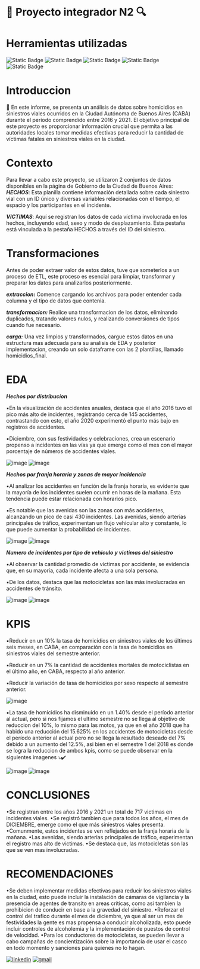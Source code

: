 # :mag_right: Proyecto integrador N2 :mag:
# Herramientas utilizadas
![Static Badge](https://img.shields.io/badge/Python-gray?style=flat&logo=python)
![Static Badge](https://img.shields.io/badge/Visual_Studio_Code-gray?style=flat&logo=visual%20studio%20code&logoColor=blue)
![Static Badge](https://img.shields.io/badge/-Pandas-gray?style=flat&logo=pandas&logoColor=blue)
![Static Badge](https://img.shields.io/badge/-Jupyter_Notebook-gray?style=flat&logo=jupyter&logoColor=blue)
![Static Badge](https://img.shields.io/badge/PowerBI-gray?style=flat&logo=powerbi&logoColor=blue)
# Introduccion
:pushpin: En este informe, se presenta un análisis de datos sobre homicidios en siniestros viales ocurridos en la Ciudad Autónoma de Buenos Aires (CABA) durante el período comprendido entre 2016 y 2021.
El objetivo principal de este proyecto es proporcionar información crucial que permita a las autoridades locales tomar medidas efectivas para reducir la cantidad de víctimas fatales en siniestros viales en la ciudad.

# Contexto 
Para llevar a cabo este proyecto, se utilizaron 2 conjuntos de datos disponibles en la página de Gobierno de la Ciudad de Buenos Aires:
_**HECHOS**_: Esta planilla contiene información detallada sobre cada siniestro vial con un ID único y diversas variables relacionadas con el tiempo, el espacio y los participantes en el incidente.

_**VICTIMAS**_: Aquí se registran los datos de cada víctima involucrada en los hechos, incluyendo edad, sexo y modo de desplazamiento. Esta pestaña está vinculada a la pestaña HECHOS a través del ID del siniestro.

# Transformaciones 
Antes de poder extraer valor de estos datos, tuve que someterlos a un proceso de ETL, 
este proceso es esencial para limpiar, transformar y preparar los datos para analizarlos posteriormente.

_**extraccion:**_ Comence cargando los archivos para poder entender cada columna y el tipo de datos que contenia.

_**transformacion:**_ Realice una transformacion de los datos, eliminando duplicados, tratando valores nulos, y 
realizando conversiones de tipos cuando fue necesario.

_**carga:**_ Una vez limpios y transformados, cargue estos datos en una estructura mas adecuada para su analisis de EDA y posterior implementacion,
creando un solo dataframe con las 2 plantillas, llamado homicidios_final.

# EDA
_**Hechos por distribucion**_

▪️En la visualización de accidentes anuales, destaca que el año 2016 tuvo el pico más alto de incidentes, registrando cerca de 145 accidentes, contrastando con esto, el año 2020 experimentó el punto más bajo en registros de accidentes.

▪️Diciembre, con sus festividades y celebraciones, crea un escenario propenso a incidentes en las vías ya que emerge como el mes con el mayor porcentaje de números de accidentes viales.

![image](https://github.com/valentinocaputa/SINIESTROSVIALES/assets/125314207/64a25a8f-612b-4eb8-8445-0000aeed1ba2)
![image](https://github.com/valentinocaputa/SINIESTROSVIALES/assets/125314207/65b4807d-033b-4aae-8ecd-04f24efacbf3)

_**Hechos por franja horaria y zonas de mayor incidencia**_

▪️Al analizar los accidentes en función de la franja horaria, es evidente que la mayoría de los incidentes suelen ocurrir en horas de la mañana. Esta tendencia puede estar relacionada con horarios pico.

▪️Es notable que las avenidas son las zonas con más accidentes, alcanzando un pico de casi 430 incidentes. Las avenidas, siendo arterias principales de tráfico, experimentan un flujo vehicular alto y constante, lo que 
puede aumentar la probabilidad de incidentes.

![image](https://github.com/valentinocaputa/SINIESTROSVIALES/assets/125314207/73aed336-9466-4a47-b1a7-faae2d46a958)
![image](https://github.com/valentinocaputa/SINIESTROSVIALES/assets/125314207/93e32572-6121-4f63-a493-a068391e6c9b)

_**Numero de incidentes por tipo de vehiculo y victimas del siniestro**_

▪️Al observar la cantidad promedio de víctimas por accidente, se evidencia que, en su mayoría, cada incidente afecta a una sola persona.

▪️De los datos, destaca que las motocicletas son las más involucradas en accidentes de tránsito.

![image](https://github.com/valentinocaputa/SINIESTROSVIALES/assets/125314207/ec7958e2-9eeb-4726-ae02-4d2b8e8fdf42)
![image](https://github.com/valentinocaputa/SINIESTROSVIALES/assets/125314207/bb3f5081-5711-43c7-b64b-e0afb2e7a4ea)

# KPIS 
▪️Reducir en un 10% la tasa de homicidios en siniestros viales de los últimos seis meses, en CABA, en comparación con la tasa de homicidios en siniestros viales del semestre anterior. 

▪️Reducir en un 7% la cantidad de accidentes mortales de motociclistas en el último año, en CABA, respecto al año anterior. 

▪️Reducir la variación de tasa de homicidios por sexo respecto al semestre anterior. 

![image](https://github.com/valentinocaputa/SINIESTROSVIALES/assets/125314207/01fac1b2-4df7-4afa-a6a2-5d0de68e30b7)

▪️La tasa de homicidios ha disminuido en un 1.40% desde el período anterior al actual, pero si nos fijamos el ultimo semestre no se llega al objetivo de reduccion del 10%, lo mismo para las motos, ya que en el año 2018 que 
ha habido una reducción del 15.625% en los accidentes de motocicletas desde el período anterior al actual pero no se llega la resultado deseado del 7% debido a un aumento del 12.5%, asi bien en el semestre 1 del 2018 es 
donde se logra la reduccion de ambos kpis, como se puede observar en la siguientes imagenes ⤵️✔️

![image](https://github.com/valentinocaputa/SINIESTROSVIALES/assets/125314207/e9dbdff5-3dce-4c9d-afd3-547bb64cc1ea)
![image](https://github.com/valentinocaputa/SINIESTROSVIALES/assets/125314207/35d4d45c-bf65-4bdc-a3c1-228644a35f0b)

# CONCLUSIONES
•Se registran entre los años 2016 y 2021 un total de 717 victimas en incidentes viales.
•Se registró tambien que para todos los años, el mes de DICIEMBRE, emerge como el que más siniestros viales presenta.  
•Comunmente, estos incidentes se ven reflejados en la franja horaria de la mañana.
•Las avenidas, siendo arterias principales de tráfico, experimentan el registro mas alto de victimas.
•Se destaca que, las motocicletas son las que se ven mas involucradas.

# RECOMENDACIONES
•Se deben implementar medidas efectivas para reducir los siniestros viales en la ciudad, esto puede incluir la instalación de cámaras de vigilancia y la presencia de agentes de transito en areas críticas, como asi tambien la prohibicion de conducir en base a la gravedad del siniestro.
•Reforzar el control del trafico durante el mes de diciembre, ya que al ser un mes de festividades la gente es mas propensa a conducir alcoholizada, esto puede incluir controles de alcoholemia y la implementación de puestos de control de velocidad.
•Para los conductores de motocicletas, se pueden llevar a cabo campañas de concientización sobre la importancia de usar el casco en todo momento y sanciones para quienes no lo hagan.

[![linkedin](https://img.shields.io/badge/linkedin-0A66C2?style=for-the-badge&logo=linkedin&logoColor=blue)](https://www.linkedin.com/in/valentino-caputa-700121272/)
[![gmail](https://img.shields.io/badge/gmail-0A66C2?style=for-the-badge&logo=gmail&logoColor=blue)](https://www.gmail.com/caputavalentino)


